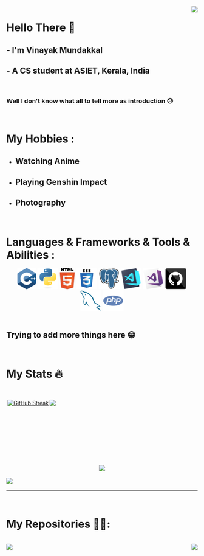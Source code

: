 <img align="right" src="https://visitor-badge.laobi.icu/badge?page_id=vinayak-7-0-3.vinayak-7-0-3">

# Hello There 👋

## - I'm Vinayak Mundakkal
## - A CS student at ASIET, Kerala, India
</br>

### Well I don't know what all to tell  more as introduction 😓

</br>

# My Hobbies :
- ## Watching Anime
- ## Playing Genshin Impact
- ## Photography
</br>

# Languages & Frameworks & Tools & Abilities :
<div align='center'>
    <img title="C++" height="55" src="images/cpp.svg"></code>
    <img title="Python" height="55" src="images/python-original.svg">
    <img title="HTML5" height="55" src="images/html5.svg">
    <img title="CSS" height="55" src="images/css.svg">
    <img title="PostgreSQL" height="55" src="images/postgresql.svg">
    <img title="Visual Studio Code" height="55" src="images/vscode.png">
    <img title="Microsoft Visual Studio" height="55" src="images/visualstudio.png">
    <img title="GitHub" height="55" src="images/github.svg">
    <img title="MySQL" height="55" src="images/mysql.svg">
    <img title="PHP" height="55" src="images/php.svg">
</div>

</br>

## Trying to add more things here 😁

</br>

# My Stats 🔥
</br>
<p align=center>
  <div align=center>
    <a href="https://git.io/streak-stats"><img src="https://streak-stats.demolab.com?user=vinayak-7-0-3&theme=whatsapp-dark" alt="GitHub Streak" /></a>
    <a href="https://github.com/anuraghazra/github-readme-stats" title="Go to Source">
      <img align="right" width=390 src="https://github-readme-stats.vercel.app/api?username=vinayak-7-0-3&show_icons=true&theme=react&border_color=61dafb&hide_border=true" />
    </a>
  </div>
  <br><br><br><br><br><br><br><br><br>
  <div align=center>
    <a href="https://github.com/anuraghazra/github-readme-stats">
      <img width=325 align="center" src="https://github-readme-stats.vercel.app/api/top-langs/?username=vinayak-7-0-3&hide=c%23,powershell,Mathematica,Ruby,Objective-C,Objective-C%2b%2b,Cuda&title_color=61dafb&text_color=ffffff&icon_color=61dafb&bg_color=20232a&langs_count=8&layout=compact&border_color=61dafb&hide_border=true" />
    </a>
  </div>
  <br>
  <img src="https://github-readme-activity-graph.vercel.app/graph?username=vinayak-7-0-3&bg_color=000000&color=09ebfb&line=05ffb4&point=403d3d&area=true&hide_border=true"/>
</p>

<hr>

</br>

# My Repositories 👨‍💻:

</br>

<div width="100%" align="center">
  <a align="left" href="https://github.com/vinayak-7-0-3/Tidal-DL-Telegram" title="Tidal DL Bot"><img align="left" height="115" src="https://github-readme-stats.vercel.app/api/pin/?username=vinayak-7-0-3&repo=Tidal-DL-Telegram&theme=react&border_color=61dafb&border_radius=10"></a><a align="right" href="https://github.com/vinayak-7-0-3/AIO-Music-Helper" title="AIO-Music-Helper"><img align="right" height="115" src="https://github-readme-stats.vercel.app/api/pin/?username=vinayak-7-0-3&repo=AIO-Music-Helper&theme=react&border_color=61dafb&border_radius=10"></a>
</div>

<br><br><br><br><br><br>

<!--
**vinayak-7-0-3/vinayak-7-0-3** is a ✨ _special_ ✨ repository because its `README.md` (this file) appears on your GitHub profile.

Here are some ideas to get you started:

- 🔭 I’m currently working on ...
- 🌱 I’m currently learning ...
- 👯 I’m looking to collaborate on ...
- 🤔 I’m looking for help with ...
- 💬 Ask me about ...
- 📫 How to reach me: ...
- 😄 Pronouns: ...
- ⚡ Fun fact: ...
-->
